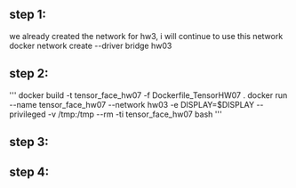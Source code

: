 ## step 1: 

we already created the network for hw3, i will continue to use this network
docker network create --driver bridge hw03

## step 2:

'''
docker build -t tensor_face_hw07 -f Dockerfile_TensorHW07 .
docker run --name tensor_face_hw07 --network hw03 -e DISPLAY=$DISPLAY --privileged -v /tmp:/tmp --rm -ti tensor_face_hw07 bash
'''

## step 3:

## step 4:
